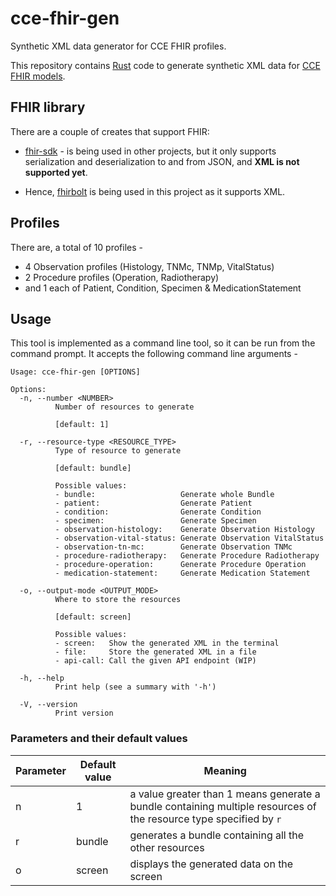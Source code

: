 # cce-fhir-gen

Synthetic XML data generator for CCE FHIR profiles.

This repository contains [Rust](https://www.rust-lang.org/) code to generate synthetic XML data for [CCE FHIR models](https://simplifier.net/cce).

## FHIR library

There are a couple of creates that support FHIR:

- [fhir-sdk](https://docs.rs/fhir-sdk/latest/fhir_sdk/) - is being used in other projects, but it only supports serialization and deserialization to and from JSON, and **XML is not supported yet**.

- Hence, [fhirbolt](https://github.com/lschmierer/fhirbolt) is being used in this project as it supports XML.

## Profiles

There are, a total of 10 profiles -

- 4 Observation profiles (Histology, TNMc, TNMp, VitalStatus)
- 2 Procedure profiles (Operation, Radiotherapy)
- and 1 each of Patient, Condition, Specimen & MedicationStatement

## Usage

This tool is implemented as a command line tool, so it can be run from the command prompt. It accepts the following command line arguments -

```
Usage: cce-fhir-gen [OPTIONS]

Options:
  -n, --number <NUMBER>
          Number of resources to generate
          
          [default: 1]

  -r, --resource-type <RESOURCE_TYPE>
          Type of resource to generate
          
          [default: bundle]

          Possible values:
          - bundle:                   Generate whole Bundle
          - patient:                  Generate Patient
          - condition:                Generate Condition
          - specimen:                 Generate Specimen
          - observation-histology:    Generate Observation Histology
          - observation-vital-status: Generate Observation VitalStatus
          - observation-tn-mc:        Generate Observation TNMc
          - procedure-radiotherapy:   Generate Procedure Radiotherapy
          - procedure-operation:      Generate Procedure Operation
          - medication-statement:     Generate Medication Statement

  -o, --output-mode <OUTPUT_MODE>
          Where to store the resources
          
          [default: screen]

          Possible values:
          - screen:   Show the generated XML in the terminal
          - file:     Store the generated XML in a file
          - api-call: Call the given API endpoint (WIP)

  -h, --help
          Print help (see a summary with '-h')

  -V, --version
          Print version
```

### Parameters and their default values

| Parameter | Default value | Meaning |
|-----------|---------------|---------|
| n | 1 | a value greater than 1 means generate a bundle containing multiple resources of the resource type specified by `r` |
| r | bundle | generates a bundle containing all the other resources |
| o | screen | displays the generated data on the screen |
